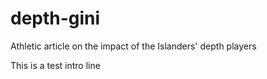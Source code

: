 # depth-gini
Athletic article on the impact of the Islanders' depth players

This is a test intro line